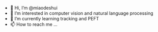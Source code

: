 - 👋 Hi, I’m @miaodeshui
- 👀 I’m interested in computer vision and natural language processing
- 🌱 I’m currently learning tracking and PEFT
- 📫 How to reach me ...

<!---
miaodeshui/miaodeshui is a ✨ special ✨ repository because its `README.md` (this file) appears on your GitHub profile.
You can click the Preview link to take a look at your changes.
--->
